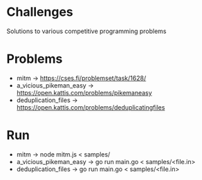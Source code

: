 # Challenges
Solutions to various competitive programming problems

# Problems 
- mitm -> https://cses.fi/problemset/task/1628/
- a_vicious_pikeman_easy -> https://open.kattis.com/problems/pikemaneasy
- deduplication_files -> https://open.kattis.com/problems/deduplicatingfiles

# Run

- mitm -> node mitm.js < samples/<file>
- a_vicious_pikeman_easy -> go run main.go < samples/<file.in>
- deduplication_files -> go run main.go < samples/<file.in>